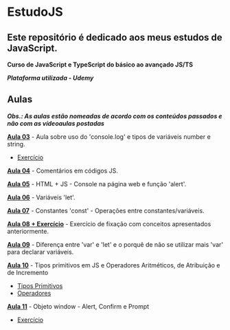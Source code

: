 # EstudoJS
## Este repositório é dedicado aos meus estudos de JavaScript.

**Curso de JavaScript e TypeScript do básico ao avançado JS/TS**

***Plataforma utilizada - Udemy***

## Aulas

***Obs.: As aulas estão nomeadas de acordo com os conteúdos passados e não com as vídeoaulas postadas***

**[Aula 03](https://github.com/AlexandreCarmo/EstudoJS/tree/main/Aula%2003)** - Aula sobre uso do 'console.log' e tipos de variáveis number e string.
- [Exercício](https://github.com/AlexandreCarmo/EstudoJS/tree/main/Aula%2003/Exercicios)

**[Aula 04](https://github.com/AlexandreCarmo/EstudoJS/tree/main/Aula%2004)** - Comentários em códigos JS.

**[Aula 05](https://github.com/AlexandreCarmo/EstudoJS/tree/main/Aula%2005)** - HTML + JS - Console na página web e função 'alert'.

**[Aula 06](https://github.com/AlexandreCarmo/EstudoJS/tree/main/Aula%2006)** - Variáveis 'let'.

**[Aula 07](https://github.com/AlexandreCarmo/EstudoJS/tree/main/Aula%2007)** - Constantes 'const' - Operações entre constantes/variáveis.

**[Aula 08 + Exercício](https://github.com/AlexandreCarmo/EstudoJS/tree/main/Aula%2008)** - Exercício de fixação com conceitos apresentados anteriormente.

**[Aula 09](https://github.com/AlexandreCarmo/EstudoJS/tree/main/Aula%2009)** - Diferença entre 'var' e 'let' e o porquê de não se utilizar mais 'var' para declarar variáveis.

**[Aula 10](https://github.com/CasagrandeCarmo/EstudoJS/tree/main/Aula%2010)** - Tipos primitivos em JS e Operadores Aritméticos, de Atribuição e de Incremento
- [Tipos Primitivos](https://github.com/CasagrandeCarmo/EstudoJS/tree/main/Aula%2010/Tipos%20Primitivos)
- [Operadores](https://github.com/CasagrandeCarmo/EstudoJS/tree/main/Aula%2010/Operadores)

**[Aula 11](https://github.com/CasagrandeCarmo/EstudoJS/tree/main/Aula%2011)** - Objeto window - Alert, Confirm e Prompt
- [Exercício](https://github.com/CasagrandeCarmo/EstudoJS/tree/main/Aula%2011/Exercício)